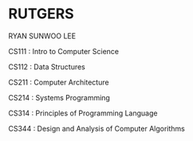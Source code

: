 # RUTGERS

RYAN SUNWOO LEE

CS111 : Intro to Computer Science

CS112 : Data Structures

CS211 : Computer Architecture

CS214 : Systems Programming

CS314 : Principles of Programming Language

CS344 : Design and Analysis of Computer Algorithms
